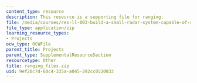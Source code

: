```yaml
---
content_type: resource
description: This resource is a supporting file for ranging.
file: /media/courses/res-ll-003-build-a-small-radar-system-capable-of-sensing-range-doppler-and-synthetic-aperture-radar-imaging-january-iap-2011/9ef20c7d60c4335aa045292cc0520033_ranging_files.zip
file_type: application/zip
learning_resource_types:
- Projects
ocw_type: OCWFile
parent_title: Projects
parent_type: SupplementalResourceSection
resourcetype: Other
title: ranging_files.zip
uid: 9ef20c7d-60c4-335a-a045-292cc0520033
---
```

